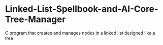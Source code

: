 # Linked-List-Spellbook-and-AI-Core-Tree-Manager
C program that creates and manages nodes in a linked list designed like a tree
